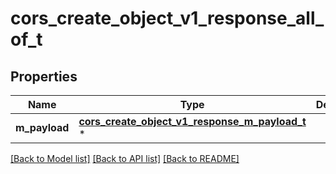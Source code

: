 # cors_create_object_v1_response_all_of_t

## Properties
Name | Type | Description | Notes
------------ | ------------- | ------------- | -------------
**m_payload** | [**cors_create_object_v1_response_m_payload_t**](cors_create_object_v1_response_m_payload.md) \* |  | 

[[Back to Model list]](../README.md#documentation-for-models) [[Back to API list]](../README.md#documentation-for-api-endpoints) [[Back to README]](../README.md)


